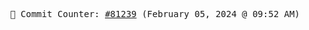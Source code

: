 <p align="center">
    <samp>
        📮 Commit Counter: <a href="https://github.com/Javascript-void0/Javascript-void0/commits/main">#81239</a> (February 05, 2024 @ 09:52 AM)
    </samp>
</p>